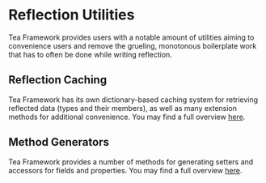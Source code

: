 # Reflection Utilities

Tea Framework provides users with a notable amount of utilities aiming to convenience users and remove the grueling, monotonous boilerplate work that has to often be done while writing reflection.

## Reflection Caching
Tea Framework has its own dictionary-based caching system for retrieving reflected data (types and their members), as well as many extension methods for additional convenience. You may find a full overview [here](reflection/caching.md).

## Method Generators
Tea Framework provides a number of methods for generating setters and accessors for fields and properties. You may find a full overview [here](reflection/generators.md).